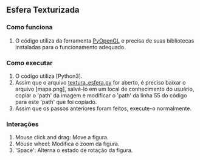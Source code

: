 ## Esfera Texturizada

### Como funciona

1. O código utiliza da ferramenta [PyOpenGL](https://pypi.org/project/PyOpenGL/) e precisa de suas bibliotecas instaladas para o funcionamento adequado.

### Como executar

1. O código utiliza [Python3].
2. Assim que o arquivo [textura_esfera.py](textura_esfera.py) for aberto, é preciso baixar o arquivo [mapa.png], salvá-lo em um local de conhecimento do usuário, copiar o 'path' da imagem e modificar o 'path' da linha 55 do código para este 'path' que foi copiado.
3. Assim que os passos anteriores foram feitos, execute-o normalmente.

### Interações

1. Mouse click and drag: Move a figura.
2. Mouse wheel: Modifica o zoom da figura.
3. 'Space': Alterna o estado de rotação da figura.
